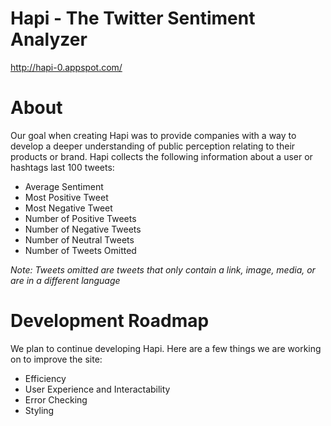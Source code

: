 # Hapi - The Twitter Sentiment Analyzer
http://hapi-0.appspot.com/

# About
Our goal when creating Hapi was to provide companies with a way to develop a deeper understanding of public perception relating to their products or brand. Hapi collects the following information about a user or hashtags last 100 tweets:
* Average Sentiment
* Most Positive Tweet
* Most Negative Tweet
* Number of Positive Tweets
* Number of Negative Tweets
* Number of Neutral Tweets
* Number of Tweets Omitted

_*Note: Tweets omitted are tweets that only contain a link, image, media, or are in a different language*_

# Development Roadmap
We plan to continue developing Hapi. Here are a few things we are working on to improve the site:
* Efficiency
* User Experience and Interactability
* Error Checking
* Styling
